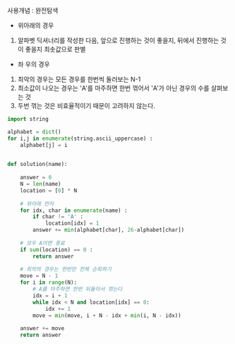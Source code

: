 
사용개념 : 완전탐색

- 위아래의 경우
1. 알파벳 딕셔너리를 작성한 다음, 앞으로 진행하는 것이 좋을지, 뒤에서 진행하는 것이 좋을지 최솟값으로 판별

- 좌 우의 경우
1. 최악의 경우는 모든 경우를 한번씩 둘러보는 N-1
2. 최소값이 나오는 경우는 'A'를 마주하면 한번 꺾어서 'A'가 아닌 경우의 수를 살펴보는 것
3. 두번 꺾는 것은 비효율적이기 때문이 고려하지 않는다.

```python
import string

alphabet = dict()
for i,j in enumerate(string.ascii_uppercase) :
    alphabet[j] = i

    
def solution(name):
    
    answer = 0
    N = len(name)
    location = [0] * N
    
    # 위아래 먼저
    for idx, char in enumerate(name) :
        if char != 'A' :
            location[idx] = 1
        answer += min(alphabet[char], 26-alphabet[char])
    
    # 모두 A이면 종료
    if sum(location) == 0 :
        return answer
    
    # 최악의 경우는 한번만 전체 순회하기
    move = N - 1
    for i in range(N):
        # A를 마주하면 한번 뒤돌아서 꺾는다
        idx = i + 1
        while idx < N and location[idx] == 0:
            idx += 1
        move = min(move, i + N - idx + min(i, N - idx))
    
    answer += move
    return answer
```